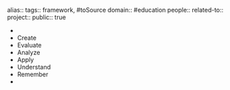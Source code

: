 alias::
tags:: framework, #toSource 
domain:: #education 
people::
related-to::
project::
public:: true

-
- Create
- Evaluate
- Analyze
- Apply
- Understand
- Remember
-